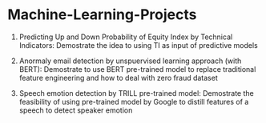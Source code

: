 # Machine-Learning-Projects

1) Predicting Up and Down Probability of Equity Index by Technical Indicators: 
   Demostrate the idea to using TI as input of predictive models
   
2) Anormaly email detection by unspuervised learning approach (with BERT): 
   Demostrate to use BERT pre-trained model to replace traditional feature engineering and how to deal with zero fraud dataset

3) Speech emotion detection by TRILL pre-trained model:
   Demostrate the feasibility of using pre-trained model by Google to distill features of a speech to detect speaker emotion
